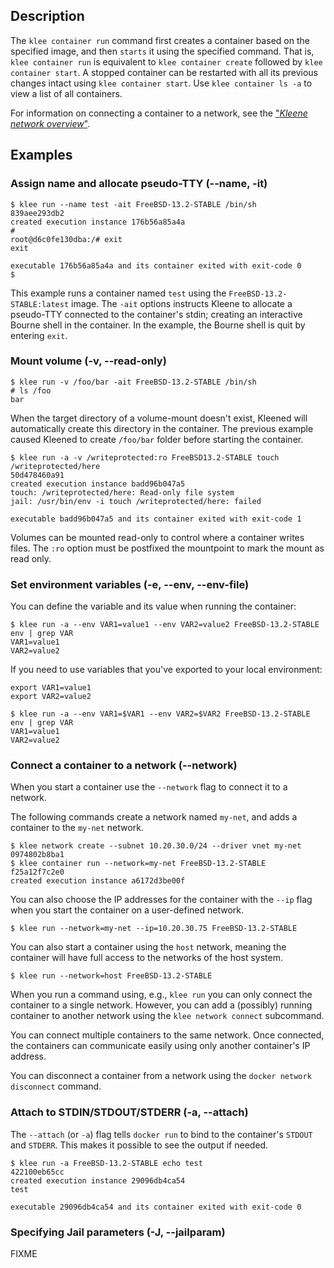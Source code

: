 ## Description
The `klee container run` command first creates a container based on the
specified image, and then `starts` it using the specified command. That is,
`klee container run` is equivalent to `klee container create` followed by
`klee container start`. A stopped container can be restarted with all its
previous changes intact using `klee container start`.
Use `klee container ls -a` to view a list of all containers.

For information on connecting a container to a network, see the
["*Kleene network overview*"](/config/containers/container-networking/).

## Examples

### <a name="name"></a> Assign name and allocate pseudo-TTY (--name, -it)

```console
$ klee run --name test -ait FreeBSD-13.2-STABLE /bin/sh
839aee293db2
created execution instance 176b56a85a4a
#
root@d6c0fe130dba:/# exit
exit

executable 176b56a85a4a and its container exited with exit-code 0
$
```

This example runs a container named `test` using the `FreeBSD-13.2-STABLE:latest`
image. The `-ait` options instructs Kleene to allocate a pseudo-TTY connected to
the container's stdin; creating an interactive Bourne shell in the container.
In the example, the Bourne shell is quit by entering `exit`.

### <a name="volume"></a> Mount volume (-v, --read-only)

```console
$ klee run -v /foo/bar -ait FreeBSD-13.2-STABLE /bin/sh
# ls /foo
bar
```

When the target directory of a volume-mount doesn't exist, Kleened
will automatically create this directory in the container. The previous example
caused Kleened to create `/foo/bar` folder before starting the container.

```console
$ klee run -a -v /writeprotected:ro FreeBSD13.2-STABLE touch /writeprotected/here
50d478460a91
created execution instance badd96b047a5
touch: /writeprotected/here: Read-only file system
jail: /usr/bin/env -i touch /writeprotected/here: failed

executable badd96b047a5 and its container exited with exit-code 1
```

Volumes can be mounted read-only to control where a container writes files.
The `:ro` option must be postfixed the mountpoint to mark the mount as read only.

### <a name="env"></a> Set environment variables (-e, --env, --env-file)

You can define the variable and its value when running the container:

```console
$ klee run -a --env VAR1=value1 --env VAR2=value2 FreeBSD-13.2-STABLE env | grep VAR
VAR1=value1
VAR2=value2
```

If you need to use variables that you've exported to your local environment:

```console
export VAR1=value1
export VAR2=value2

$ klee run -a --env VAR1=$VAR1 --env VAR2=$VAR2 FreeBSD-13.2-STABLE env | grep VAR
VAR1=value1
VAR2=value2
```

### <a name="network"></a> Connect a container to a network (--network)

When you start a container use the `--network` flag to connect it to a network.

The following commands create a network named `my-net`, and adds a container
to the `my-net` network.

```console
$ klee network create --subnet 10.20.30.0/24 --driver vnet my-net
0974802b8ba1
$ klee container run --network=my-net FreeBSD-13.2-STABLE
f25a12f7c2e0
created execution instance a6172d3be00f
```

You can also choose the IP addresses for the container with the `--ip`
flag when you start the container on a user-defined network.

```console
$ klee run --network=my-net --ip=10.20.30.75 FreeBSD-13.2-STABLE
```

You can also start a container using the `host` network, meaning the container
will have full access to the networks of the host system.

```console
$ klee run --network=host FreeBSD-13.2-STABLE
```

When you run a command using, e.g., `klee run` you can only connect the container
to a single network. However, you can add a (possibly) running container to another
network using the `klee network connect` subcommand.

You can connect multiple containers to the same network. Once connected, the
containers can communicate easily using only another container's IP address.

You can disconnect a container from a network using the `docker network
disconnect` command.

### <a name="attach"></a> Attach to STDIN/STDOUT/STDERR (-a, --attach)

The `--attach` (or `-a`) flag tells `docker run` to bind to the container's
`STDOUT` and `STDERR`. This makes it possible to see the output if needed.

```console
$ klee run -a FreeBSD-13.2-STABLE echo test
422100eb65cc
created execution instance 29096db4ca54
test

executable 29096db4ca54 and its container exited with exit-code 0
```

### <a name="jailparam"></a> Specifying Jail parameters (-J, --jailparam)
FIXME
